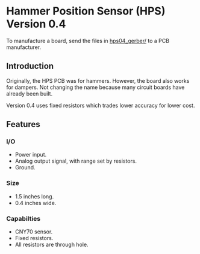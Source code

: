 # Hammer Position Sensor (HPS) Version 0.4

To manufacture a board, send the files in [hps04_gerber/](hps04_gerber/) to a PCB manufacturer.

## Introduction

Originally, the HPS PCB was for hammers.
However, the board also works for dampers. 
Not changing the name because many circuit boards have already been built.

Version 0.4 uses fixed resistors which trades lower accuracy for lower cost.

## Features

### I/O
* Power input.
* Analog output signal, with range set by resistors.
* Ground.

### Size
* 1.5 inches long.
* 0.4 inches wide.

### Capabilties
* CNY70 sensor.
* Fixed resistors.
* All resistors are through hole.
